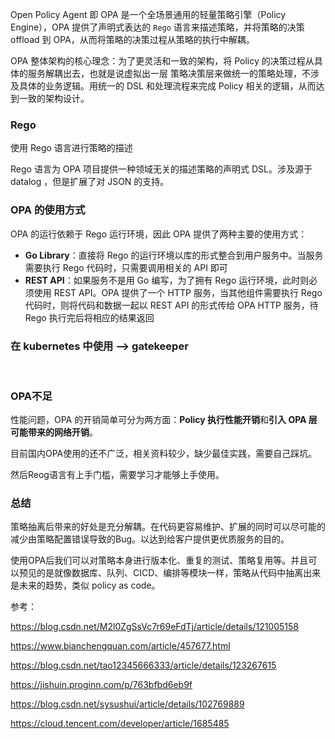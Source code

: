 Open Policy Agent 即 OPA 是一个全场景通用的轻量策略引擎（Policy Engine），OPA 提供了声明式表达的 `Rego` 语言来描述策略，并将策略的决策 offload 到 OPA，从而将策略的决策过程从策略的执行中解耦。

OPA 整体架构的核心理念：为了更灵活和一致的架构，将 Policy 的决策过程从具体的服务解耦出去，也就是说虚拟出一层 策略决策层来做统一的策略处理，不涉及具体的业务逻辑。用统一的 DSL 和处理流程来完成 Policy 相关的逻辑，从而达到一致的架构设计。

### Rego

使用 Rego 语言进行策略的描述

Rego 语言为 OPA 项目提供一种领域无关的描述策略的声明式 DSL。涉及源于 datalog ，但是扩展了对 JSON 的支持。



### OPA 的使用方式

OPA 的运行依赖于 Rego 运行环境，因此 OPA 提供了两种主要的使用方式：

- **Go Library**：直接将 Rego 的运行环境以库的形式整合到用户服务中。当服务需要执行 Rego 代码时，只需要调用相关的 API 即可
- **REST API**：如果服务不是用 Go 编写，为了拥有 Rego 运行环境，此时则必须使用 REST API。OPA 提供了一个 HTTP 服务，当其他组件需要执行 Rego 代码时，则将代码和数据一起以 REST API 的形式传给 OPA HTTP 服务，待 Rego 执行完后将相应的结果返回

### 	在 kubernetes 中使用 --> gatekeeper

​	

### OPA不足

性能问题，OPA 的开销简单可分为两方面：**Policy 执行性能开销**和**引入 OPA 层可能带来的网络开销**。

目前国内OPA使用的还不广泛，相关资料较少，缺少最佳实践，需要自己踩坑。

然后Reog语言有上手门槛，需要学习才能够上手使用。

### 总结

策略抽离后带来的好处是充分解耦。在代码更容易维护、扩展的同时可以尽可能的减少由策略配置错误导致的Bug。以达到给客户提供更优质服务的目的。

使用OPA后我们可以对策略本身进行版本化、重复的测试、策略复用等。并且可以预见的是就像数据库、队列、CICD、编排等模块一样，策略从代码中抽离出来是未来的趋势，类似 policy as code。

参考：

https://blog.csdn.net/M2l0ZgSsVc7r69eFdTj/article/details/121005158

https://www.bianchengquan.com/article/457677.html

https://blog.csdn.net/tao12345666333/article/details/123267615

https://jishuin.proginn.com/p/763bfbd6eb9f

https://blog.csdn.net/sysushui/article/details/102769889

https://cloud.tencent.com/developer/article/1685485